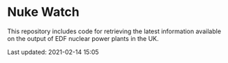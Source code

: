 # Nuke Watch

This repository includes code for retrieving the latest information available on the output of EDF nuclear power plants in the UK.

Last updated: 2021-02-14 15:05